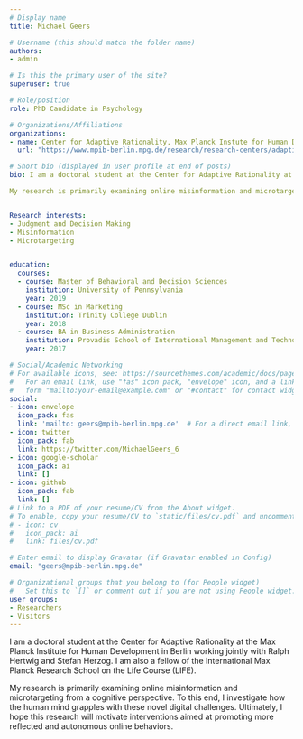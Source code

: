 ```yaml
---
# Display name
title: Michael Geers

# Username (this should match the folder name)
authors:
- admin

# Is this the primary user of the site?
superuser: true

# Role/position
role: PhD Candidate in Psychology

# Organizations/Affiliations
organizations:
- name: Center for Adaptive Rationality, Max Planck Instute for Human Development
  url: "https://www.mpib-berlin.mpg.de/research/research-centers/adaptive-rationality"

# Short bio (displayed in user profile at end of posts)
bio: I am a doctoral student at the Center for Adaptive Rationality at the Max Planck Institute for Human Development in Berlin working jointly with Ralph Hertwig and Stefan Herzog. I am also a fellow of the International Max Planck Research School on the Life Course (LIFE).

My research is primarily examining online misinformation and microtargeting from a cognitive perspective. To this end, I investigate how the human mind grapples with these novel digital challenges. Ultimately, I hope this research will motivate interventions aimed at promoting more reflected and autonomous online behaviors.


Research interests:
- Judgment and Decision Making
- Misinformation
- Microtargeting


education:
  courses:
  - course: Master of Behavioral and Decision Sciences
    institution: University of Pennsylvania
    year: 2019
  - course: MSc in Marketing
    institution: Trinity College Dublin
    year: 2018
  - course: BA in Business Administration
    institution: Provadis School of International Management and Technology
    year: 2017

# Social/Academic Networking
# For available icons, see: https://sourcethemes.com/academic/docs/page-builder/#icons
#   For an email link, use "fas" icon pack, "envelope" icon, and a link in the
#   form "mailto:your-email@example.com" or "#contact" for contact widget.
social:
- icon: envelope
  icon_pack: fas
  link: 'mailto: geers@mpib-berlin.mpg.de'  # For a direct email link, use "mailto:test@example.org".
- icon: twitter
  icon_pack: fab
  link: https://twitter.com/MichaelGeers_6
- icon: google-scholar
  icon_pack: ai
  link: []
- icon: github
  icon_pack: fab
  link: []
# Link to a PDF of your resume/CV from the About widget.
# To enable, copy your resume/CV to `static/files/cv.pdf` and uncomment the lines below.
# - icon: cv
#   icon_pack: ai
#   link: files/cv.pdf

# Enter email to display Gravatar (if Gravatar enabled in Config)
email: "geers@mpib-berlin.mpg.de"

# Organizational groups that you belong to (for People widget)
#   Set this to `[]` or comment out if you are not using People widget.
user_groups:
- Researchers
- Visitors
---
```


I am a doctoral student at the Center for Adaptive Rationality at the Max Planck Institute for Human Development in Berlin working jointly with Ralph Hertwig and Stefan Herzog. I am also a fellow of the International Max Planck Research School on the Life Course (LIFE).

My research is primarily examining online misinformation and microtargeting from a cognitive perspective. To this end, I investigate how the human mind grapples with these novel digital challenges. Ultimately, I hope this research will motivate interventions aimed at promoting more reflected and autonomous online behaviors.

